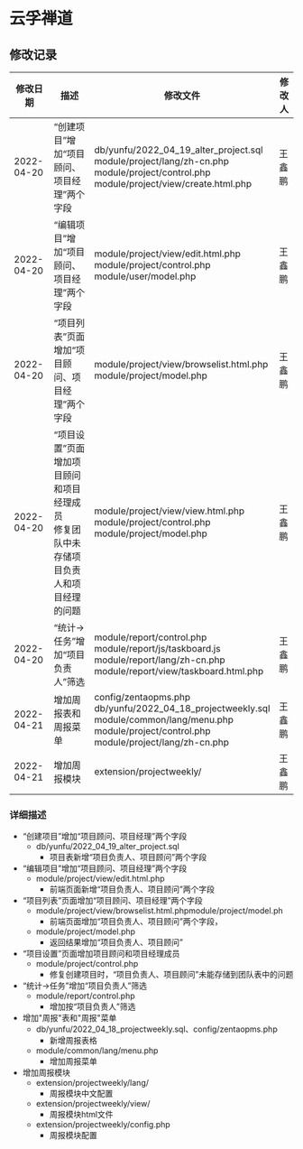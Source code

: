 # 云孚禅道

## 修改记录

| 修改日期   | 描述                                                                                       | 修改文件                                                                                                                                                            | 修改人 |
| ---------- | ------------------------------------------------------------------------------------------ | ------------------------------------------------------------------------------------------------------------------------------------------------------------------- | ------ |
| 2022-04-20 | “创建项目”增加“项目顾问、项目经理”两个字段                                             | db/yunfu/2022_04_19_alter_project.sql<br />module/project/lang/zh-cn.php<br />module/project/control.php<br />module/project/view/create.html.php                   | 王鑫鹏 |
| 2022-04-20 | “编辑项目”增加“项目顾问、项目经理”两个字段                                             | module/project/view/edit.html.php<br />module/project/control.php<br />module/user/model.php                                                                        | 王鑫鹏 |
| 2022-04-20 | “项目列表”页面增加“项目顾问、项目经理”两个字段                                         | module/project/view/browselist.html.php<br />module/project/model.php                                                                                               | 王鑫鹏 |
| 2022-04-20 | “项目设置”页面增加项目顾问和项目经理成员<br />修复团队中未存储项目负责人和项目经理的问题 | module/project/view/view.html.php<br />module/project/control.php<br />module/project/model.php                                                                     | 王鑫鹏 |
| 2022-04-20 | “统计->任务”增加“项目负责人”筛选                                                       | module/report/control.php<br />module/report/js/taskboard.js<br />module/report/lang/zh-cn.php<br />module/report/view/taskboard.html.php                           | 王鑫鹏 |
| 2022-04-21 | 增加周报表和周报菜单                                                                       | config/zentaopms.php<br />db/yunfu/2022_04_18_projectweekly.sql<br />module/common/lang/menu.php<br />module/project/control.php<br />module/project/lang/zh-cn.php | 王鑫鹏 |
| 2022-04-21 | 增加周报模块                                                                               | extension/projectweekly/                                                                                                                                            | 王鑫鹏 |

### 详细描述

- “创建项目”增加“项目顾问、项目经理”两个字段
  - db/yunfu/2022_04_19_alter_project.sql
    - 项目表新增“项目负责人、项目顾问”两个字段
- “编辑项目”增加“项目顾问、项目经理”两个字段
  - module/project/view/edit.html.php
    - 前端页面新增“项目负责人、项目顾问”两个字段
- “项目列表”页面增加“项目顾问、项目经理”两个字段
  - module/project/view/browselist.html.phpmodule/project/model.ph
    - 前端页面增加“项目负责人、项目顾问”两个字段，
  - module/project/model.php
    - 返回结果增加“项目负责人、项目顾问”
- “项目设置”页面增加项目顾问和项目经理成员
  - module/project/control.php
    - 修复创建项目时，“项目负责人、项目顾问”未能存储到团队表中的问题
- “统计->任务”增加“项目负责人”筛选
  - module/report/control.php
    - 增加按“项目负责人”筛选
- 增加"周报"表和"周报"菜单
  - db/yunfu/2022_04_18_projectweekly.sql、config/zentaopms.php
    - 新增周报表格
  - module/common/lang/menu.php
    - 增加周报菜单
- 增加周报模块
  - extension/projectweekly/lang/
    - 周报模块中文配置
  - extension/projectweekly/view/
    - 周报模块html文件
  - extension/projectweekly/config.php
    - 周报模块配置
